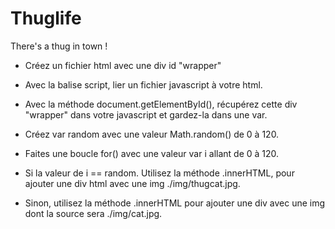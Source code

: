 # Thuglife

There's a thug in town !

  - Créez un fichier html avec une div id "wrapper"

  - Avec la balise script, lier un fichier javascript à votre html.

  - Avec la méthode document.getElementById(), récupérez cette div "wrapper" dans votre javascript et gardez-la dans une var.

  - Créez var random avec une valeur Math.random() de 0 à 120.

  - Faites une boucle for() avec une valeur var i allant de 0 à 120.

  - Si la valeur de i == random. Utilisez la méthode .innerHTML, pour ajouter une div html avec une img ./img/thugcat.jpg.

  - Sinon, utilisez la méthode .innerHTML pour ajouter une div avec une img dont la source sera ./img/cat.jpg.